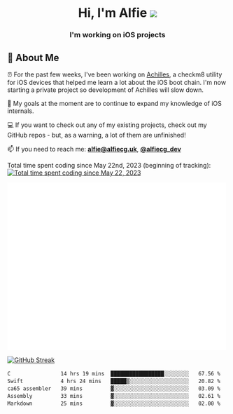 <h1 align="center">Hi, I'm Alfie <img src="https://raw.githubusercontent.com/MartinHeinz/MartinHeinz/master/wave.gif" width="30px"></h1>
<h3 align="center">I'm working on iOS projects</h3>


## 📖 About Me

⏰ For the past few weeks, I've been working on [Achilles](https://github.com/alfiecg24/Achilles), a checkm8 utility for iOS devices that helped me learn a lot about the iOS boot chain. I'm now starting a private project so development of Achilles will slow down.

🎯 My goals at the moment are to  continue to expand my knowledge of iOS internals.

💻 If you want to check out any of my existing projects, check out my GitHub repos - but, as a warning, a lot of them are unfinished!

📫 If you need to reach me: **alfie@alfiecg.uk**, **[@alfiecg_dev](https://twitter.com/alfiecg_dev)**

Total time spent coding since May 22nd, 2023 (beginning of tracking): [![Total time spent coding since May 22, 2023](https://wakatime.com/badge/user/61592169-b9cf-4af8-b6fa-8ac7d4369b01.svg)](https://wakatime.com/@61592169-b9cf-4af8-b6fa-8ac7d4369b01)


<img align="center" src="/github-metrics.svg" alt="Metrics" width="500">

[![GitHub Streak](https://streak-stats.demolab.com/?user=alfiecg24)](https://git.io/streak-stats)

<!--START_SECTION:waka-->

```txt
C                14 hrs 19 mins  █████████████████░░░░░░░░   67.56 %
Swift            4 hrs 24 mins   █████▒░░░░░░░░░░░░░░░░░░░   20.82 %
ca65 assembler   39 mins         ▓░░░░░░░░░░░░░░░░░░░░░░░░   03.09 %
Assembly         33 mins         ▓░░░░░░░░░░░░░░░░░░░░░░░░   02.61 %
Markdown         25 mins         ▓░░░░░░░░░░░░░░░░░░░░░░░░   02.00 %
```

<!--END_SECTION:waka-->
